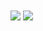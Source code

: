 
<img src="https://github-readme-stats.vercel.app/api?username=debugtheworldbot&show_icons=true&theme=vue" />

<img style="margin-top: 10px" src="https://github-readme-stats.vercel.app/api/wakatime?username=debugtheworld&hide_title=true" />
